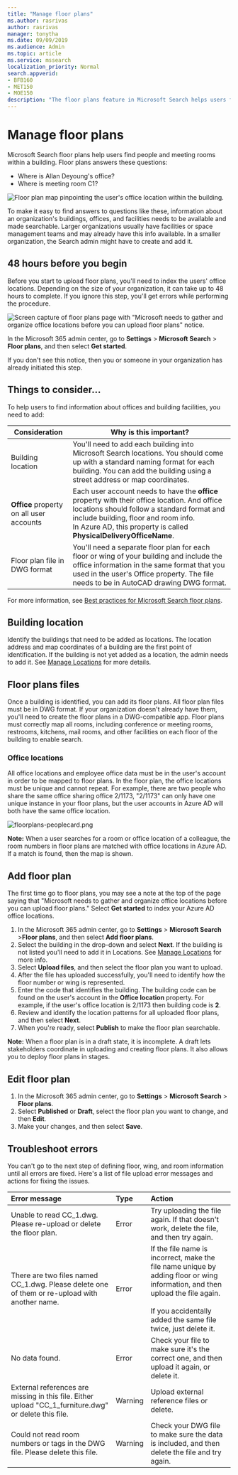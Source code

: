 ```yaml
---
title: "Manage floor plans"
ms.author: rasrivas
author: rasrivas
manager: tonytha
ms.date: 09/09/2019
ms.audience: Admin
ms.topic: article
ms.service: mssearch
localization_priority: Normal
search.appverid:
- BFB160
- MET150
- MOE150
description: "The floor plans feature in Microsoft Search helps users find people, offices, and other amenities within a building."
---
```

# Manage floor plans

Microsoft Search floor plans help users find people and meeting rooms within a building. Floor plans answers these questions:
- Where is Allan Deyoung's office?
- Where is meeting room C1?

![Floor plan map pinpointing the user's office location within the building.](media/floorplans-officelocation.png)

To make it easy to find answers to questions like these, information about an organization's buildings, offices, and facilities needs to be available and made searchable. Larger organizations usually have facilities or space management teams and may already have this info available. In a smaller organization, the Search admin might have to create and add it.

## 48 hours before you begin
Before you start to upload floor plans, you'll need to index the users' office locations. Depending on the size of your organization, it can take up to 48 hours to complete. If you ignore this step, you'll get errors while performing the procedure.

![Screen capture of floor plans page with "Microsoft needs to gather and organize office locations before you can upload floor plans" notice.](media/floorplans_hydrationstep.png)

In the Microsoft 365 admin center, go to **Settings** > **Microsoft Search** > **Floor plans**, and then select **Get started**.

If you don't see this notice, then you or someone in your organization has already initiated this step.

## Things to consider...
To help users to find information about offices and building facilities, you need to add:

|Consideration     |Why is this important?  |
|---------|---------|
|Building location    |    You'll need to add each building into Microsoft Search locations. You should come up with a standard naming format for each building. You can add the building using a street address or map coordinates.     |
|**Office** property on all user accounts     |    Each user account needs to have the **office** property with their office location. And office locations should follow a standard format and include building, floor and room info.   <br> In Azure AD, this property is called **PhysicalDeliveryOfficeName**.    |
|Floor plan file in DWG format     |   You'll need a separate floor plan for each floor or wing of your building and include the office information in the same format that you used in the user's Office property. The file needs to be in AutoCAD drawing DWG format. |

For more information, see [Best practices for Microsoft Search floor plans](floorplans-bestpractices.md).

## Building location

Identify the buildings that need to be added as locations. The location address and map coordinates of a building are the first point of identification.  If the building is not yet added as a location, the admin needs to add it. See [Manage Locations](manage-locations.md) for more details.

## Floor plans files

Once a building is identified, you can add its floor plans. All floor plan files must be in DWG format. If your organization doesn't already have them, you'll need to create the floor plans in a DWG-compatible app. Floor plans must correctly map all rooms, including conference or meeting rooms, restrooms, kitchens, mail rooms, and other facilities on each floor of the building to enable search.

### Office locations

All office locations and employee office data must be in the user's account in order to be mapped to floor plans. In the floor plan, the office locations must be unique and cannot repeat. For example, there are two people who share the same office sharing office 2/1173, "2/1173" can only have one unique instance in your floor plans, but the user accounts in Azure AD will both have the same office location.

![floorplans-peoplecard.png](media/floorplans-peoplecard.png)

 **Note:** When a user searches for a room or office location of a colleague, the room numbers in floor plans are matched with office locations in Azure AD. If a match is found, then the map is shown.

## Add floor plan

 The first time go to floor plans, you may see a note at the top of the page saying that "Microsoft needs to gather and organize office locations before you can upload floor plans." Select **Get started** to index your Azure AD office locations. 

1. In the Microsoft 365 admin center, go to **Settings** > **Microsoft Search** >**Floor plans**, and then select **Add floor plans**.
4. Select the building in the drop-down and select **Next**. If the building is not listed you'll need to add it in Locations. See [Manage Locations](manage-locations.md) for more info.
6. Select **Upload files**, and then select the floor plan you want to upload. 
1. After the file has uploaded successfully, you'll need to identify how the floor number or wing is represented. 
7. Enter the code that identifies the building. The building code can be found on the user's account in the **Office location** property. For example, if the user's office location is 2/1173 then building code is **2**. 
9. Review and identify the location patterns for all uploaded floor plans, and then select **Next**.
10. When you're ready, select **Publish** to make the floor plan searchable.

**Note:** When a floor plan is in a draft state, it is incomplete. A draft lets stakeholders coordinate in uploading and creating floor plans. It also allows you to deploy floor plans in stages.

## Edit floor plan

1. In the Microsoft 365 admin center, go to **Settings** > **Microsoft Search** > **Floor plans**. 
1. Select **Published** or **Draft**, select the floor plan you want to change, and then **Edit**.
5. Make your changes, and then select **Save**.

## Troubleshoot errors

You can't go to the next step of defining floor, wing, and room information until all errors are fixed. Here's a list of  file upload error messages and actions for fixing the issues.

| Error message   | Type    | Action       |
|:----------------| :--------- | :-------------- |
| Unable to read CC_1.dwg. Please re-upload or delete the floor plan. | Error |  Try uploading the file again. If that doesn't work, delete the file, and then try again. |
| There are two files named CC_1.dwg. Please delete one of them or re-upload with another name.| Error | If the file name is incorrect, make the file name unique by adding floor or wing information, and then upload the file again. <br><br>If you accidentally added the same file twice, just delete it. |
| No data found. | Error | Check your file to make sure it's the correct one, and then upload it again, or delete it. |
| External references are missing in this file. Either upload "CC_1_furniture.dwg" or delete this file. | Warning | Upload external reference files or delete.|
| Could not read room numbers or tags in the DWG file. Please delete  this file. | Warning | Check your DWG file to make sure the data is included, and then delete the file and try again. |
